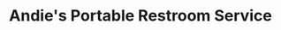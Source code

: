 ---
title: "Andie's Portable Restroom Service"
url: /santa-fe/andies-portable-restroom-service/
shop: Mieten
---